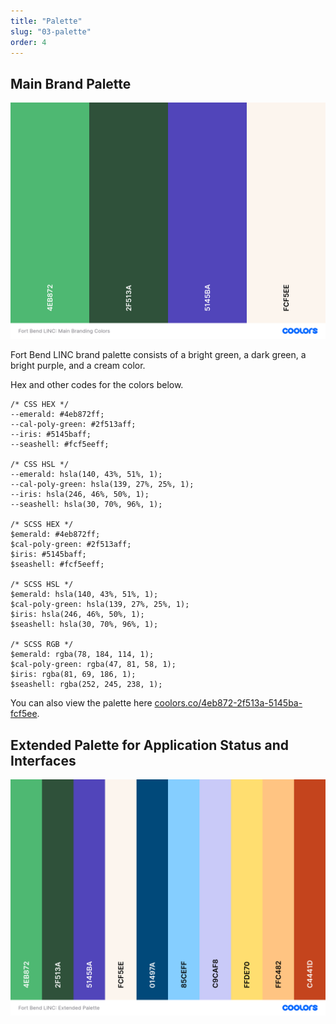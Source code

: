 ```yaml
---
title: "Palette"
slug: "03-palette"
order: 4
---
```


## Main Brand Palette

![](./images/Fort%20Bend%20LINC_%20Main%20Branding%20Colors.png)

Fort Bend LINC brand palette consists of a bright green, a dark green, a bright purple, and a cream color.

Hex and other codes for the colors below.

```
/* CSS HEX */
--emerald: #4eb872ff;
--cal-poly-green: #2f513aff;
--iris: #5145baff;
--seashell: #fcf5eeff;

/* CSS HSL */
--emerald: hsla(140, 43%, 51%, 1);
--cal-poly-green: hsla(139, 27%, 25%, 1);
--iris: hsla(246, 46%, 50%, 1);
--seashell: hsla(30, 70%, 96%, 1);

/* SCSS HEX */
$emerald: #4eb872ff;
$cal-poly-green: #2f513aff;
$iris: #5145baff;
$seashell: #fcf5eeff;

/* SCSS HSL */
$emerald: hsla(140, 43%, 51%, 1);
$cal-poly-green: hsla(139, 27%, 25%, 1);
$iris: hsla(246, 46%, 50%, 1);
$seashell: hsla(30, 70%, 96%, 1);

/* SCSS RGB */
$emerald: rgba(78, 184, 114, 1);
$cal-poly-green: rgba(47, 81, 58, 1);
$iris: rgba(81, 69, 186, 1);
$seashell: rgba(252, 245, 238, 1);
```

You can also view the palette here [coolors.co/4eb872-2f513a-5145ba-fcf5ee](https://coolors.co/4eb872-2f513a-5145ba-fcf5ee).

## Extended Palette for Application Status and Interfaces
![](./images/Fort%20Bend%20LINC_%20Extended%20Palette.png)

